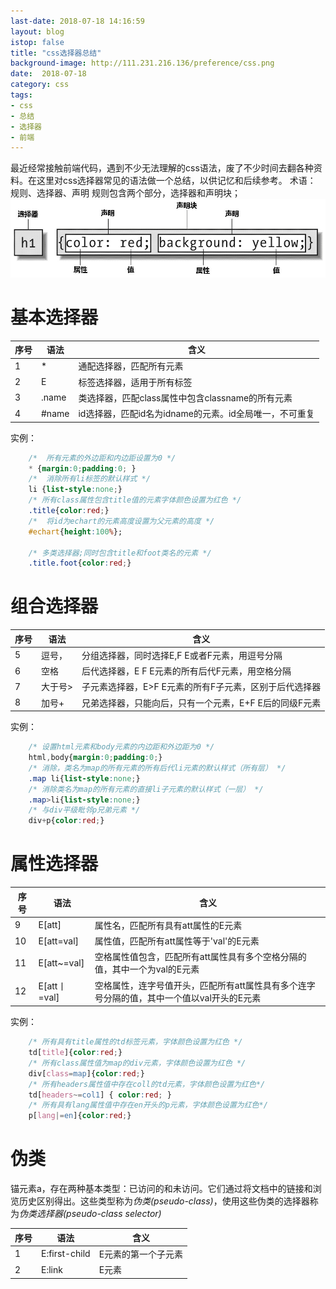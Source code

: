 ```yaml
---
last-date: 2018-07-18 14:16:59
layout: blog
istop: false
title: "css选择器总结"
background-image: http://111.231.216.136/preference/css.png
date:  2018-07-18
category: css
tags:
- css
- 总结
- 选择器
- 前端
---
```


最近经常接触前端代码，遇到不少无法理解的css语法，废了不少时间去翻各种资料。在这里对css选择器常见的语法做一个总结，以供记忆和后续参考。
术语：
规则、选择器、声明
规则包含两个部分，选择器和声明块；
![规则描述](/style/images/css/rule.png)
# 基本选择器

|序号|语法|含义|
|---|---|---|
|1|*|通配选择器，匹配所有元素|
|2|E|标签选择器，适用于所有标签|
|3|.name|类选择器，匹配class属性中包含classname的所有元素|
|4|#name|id选择器，匹配id名为idname的元素。id全局唯一，不可重复|

实例： 

```css
    /*  所有元素的外边距和内边距设置为0 */
    * {margin:0;padding:0; }
    /*  消除所有li标签的默认样式 */
    li {list-style:none;}
    /* 所有class属性包含title值的元素字体颜色设置为红色 */
    .title{color:red;}
    /*  将id为echart的元素高度设置为父元素的高度 */
    #echart{height:100%};

    /* 多类选择器;同时包含title和foot类名的元素 */
    .title.foot{color:red;}

```
# 组合选择器

|序号|语法|含义|
|---|---|---|
|5|逗号，|分组选择器，同时选择E,F E或者F元素，用逗号分隔
|6|空格 |后代选择器，E F E元素的所有后代F元素，用空格分隔
|7|大于号>|子元素选择器，E>F E元素的所有F子元素，区别于后代选择器
|8|加号+|兄弟选择器，只能向后，只有一个元素，E+F E后的同级F元素

实例：
```css
    /* 设置html元素和body元素的内边距和外边距为0 */
    html,body{margin:0;padding:0;}
    /* 消除，类名为map的所有元素的所有后代li元素的默认样式（所有层） */
    .map li{list-style:none;}
    /* 消除类名为map的所有元素的直接li子元素的默认样式（一层） */
    .map>li{list-style:none;}
    /* 与div平级毗邻p兄弟元素 */
    div+p{color:red;}
```
# 属性选择器

|序号|语法|含义|
|---|---|---|
|9|E[att]|属性名，匹配所有具有att属性的E元素|
|10|E[att=val]|属性值，匹配所有att属性等于'val'的E元素|
|11|E[att~=val]|空格属性值包含，匹配所有att属性具有多个空格分隔的值，其中一个为val的E元素|
|12|E[att丨=val]|空格属性，连字号值开头，匹配所有att属性具有多个连字号分隔的值，其中一个值以val开头的E元素|

实例：
```css
    /* 所有具有title属性的td标签元素，字体颜色设置为红色 */
    td[title]{color:red;}
    /* 所有class属性值为map的div元素，字体颜色设置为红色 */
    div[class=map]{color:red;}
    /* 所有headers属性值中存在coll的td元素，字体颜色设置为红色*/
    td[headers~=col1] { color:red; }
    /* 所有具有lang属性值中存在en开头的p元素，字体颜色设置为红色*/
    p[lang|=en]{color:red;}
```
# 伪类
锚元素a，存在两种基本类型：已访问的和未访问。它们通过将文档中的链接和浏览历史区别得出。这些类型称为*伪类(pseudo-class)*，使用这些伪类的选择器称为*伪类选择器(pseudo-class selector)*

|序号|语法|含义|
|---|---|---|
|1|E:first-child|E元素的第一个子元素|
|2|E:link|E元素|
